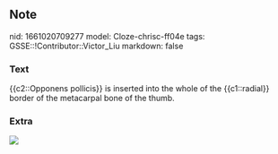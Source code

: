 ## Note
nid: 1661020709277
model: Cloze-chrisc-ff04e
tags: GSSE::!Contributor::Victor_Liu
markdown: false

### Text
{{c2::Opponens pollicis}} is inserted into the whole of the {{c1::radial}} border of the metacarpal bone of the thumb.

### Extra
<img src="paste-7293f347d1cc48da61bdf1cb010eca6f25d33adb.jpg">
